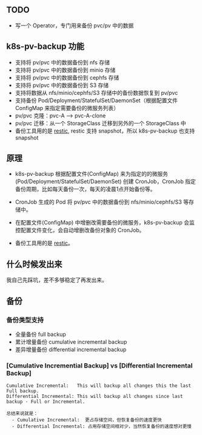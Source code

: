 ## TODO

- 写一个 Operator，专门用来备份 pvc/pv 中的数据

## k8s-pv-backup 功能

- 支持将 pv/pvc 中的数据备份到 nfs 存储
- 支持将 pv/pvc 中的数据备份到 minio 存储
- 支持将 pv/pvc 中的数据备份到 cephfs 存储
- 支持将 pv/pvc 中的数据备份到 S3 存储
- 支持将数据从 nfs/minio/cephfs/S3 存储中的备份数据恢复到 pv/pvc
- 支持备份 Pod/Deployment/StatefulSet/DaemonSet（根据配置文件 ConfigMap 来指定需要备份的微服务列表）
- pv/pvc 克隆：pvc-A --> pvc-A-clone
- pv/pvc 迁移：从一个 StorageClass 迁移到另外的一个 StorageClass 中
- 备份工具用的是 [restic](https://github.com/restic/restic), restic 支持 snapshot，所以 k8s-pv-backup 也支持 snapshot

## 原理

- k8s-pv-backup 根据配置文件(ConfigMap) 来为指定的的微服务(Pod/Deployment/StatefulSet/DaemonSet) 创建 CronJob，CronJob 指定备份周期，比如每天备份一次，每天的凌晨1点开始备份等。
- CronJob 生成的 Pod 将 pv/pvc 中的数据备份到 nfs/minio/cephfs/S3 等存储中。
- 在配置文件(ConfigMap) 中增删改需要备份的微服务，k8s-pv-backup 会监控配置文件变化，会自动增删改备份对象的 CronJob。

- 备份工具用的是 [restic](https://github.com/restic/restic)。

## 什么时候发出来

我自己先踩坑，差不多够稳定了再发出来。

## 备份

### 备份类型支持

- 全量备份 full backup
- 累计增量备份 cumulative incremental backup
- 差异增量备份 differential incremental backup

### [Cumulative Incremential Backup] vs [Differential Incremental Backup]

```
Cumulative Incremental:   This will backup all changes this the last Full backup.
Differential Incremental: This will backup all changes since last backup - Full or Incremental.

总结来说就是：
  - Cumulative Incremental:  更占存储空间，但恢复备份的速度更快
  - Differential Incremental: 占用存储空间相对少，当然恢复备份的速度想对更慢
```
